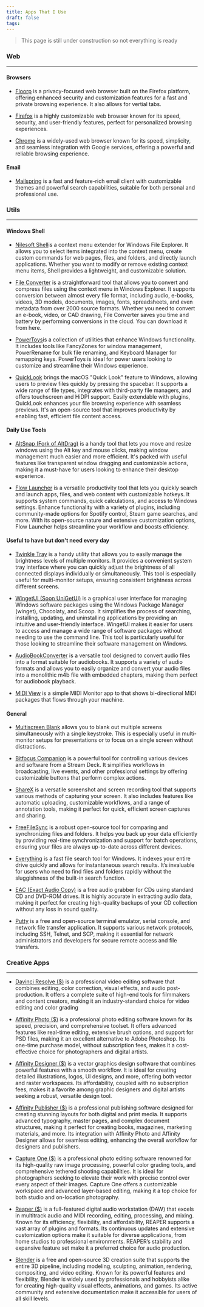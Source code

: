 ```yaml
---
title: Apps That I Use
draft: false
tags:
---
```

>This page is still under construction so not everything is ready
### Web
_____
#### Browsers
* [Floorp](https://floorp.app/en/) is a privacy-focused web browser built on the Firefox platform, offering enhanced security and customization features for a fast and private browsing experience. It also allows for vertial tabs.

* [Firefox](https://www.mozilla.org/en-US/firefox/new/) is a highly customizable web browser known for its speed, security, and user-friendly features, perfect for personalized browsing experiences.

* [Chrome](https://www.google.com/chrome/) is a widely-used web browser known for its speed, simplicity, and seamless integration with Google services, offering a powerful and reliable browsing experience.

#### Email
* [Mailspring](https://github.com/Foundry376/Mailspring) is a fast and feature-rich email client with customizable themes and powerful search capabilities, suitable for both personal and professional use.

### Utils
_________
#### Windows Shell
* [Nilesoft Shell](https://nilesoft.org/download)is a context menu extender for Windows File Explorer. It allows you to select items integrated into the context menu, create custom commands for web pages, files, and folders, and directly launch applications. Whether you want to modify or remove existing context menu items, Shell provides a lightweight, and customizable solution.

*  [File Converter](https://file-converter.io/download.html) is a straightforward tool that allows you to convert and compress files using the context menu in Windows Explorer. It supports conversion between almost every file format, including audio, e-books, videos, 3D models, documents, images, fonts, spreadsheets, and even metadata from over 2000 source formats. Whether you need to convert an e-book, video, or CAD drawing, File Converter saves you time and battery by performing conversions in the cloud. You can download it from here.

* [PowerToys](https://github.com/microsoft/PowerToys)is a collection of utilities that enhance Windows functionality. It includes tools like FancyZones for window management, PowerRename for bulk file renaming, and Keyboard Manager for remapping keys. PowerToys is ideal for power users looking to customize and streamline their Windows experience.

* [QuickLook](https://apps.microsoft.com/detail/9nv4bs3l1h4s?hl=en-us&gl=US) brings the macOS "Quick Look" feature to Windows, allowing users to preview files quickly by pressing the spacebar. It supports a wide range of file types, integrates with third-party file managers, and offers touchscreen and HiDPI support. Easily extendable with plugins, QuickLook enhances your file browsing experience with seamless previews. It's an open-source tool that improves productivity by enabling fast, efficient file content access.

#### Daily Use Tools
* [AltSnap (Fork of AltDrag)](https://github.com/RamonUnch/AltSnap/releases) is a handy tool that lets you move and resize windows using the Alt key and mouse clicks, making window management much easier and more efficient. It's packed with useful features like transparent window dragging and customizable actions, making it a must-have for users looking to enhance their desktop experience.

* [Flow Launcher](https://www.flowlauncher.com/) is a versatile productivity tool that lets you quickly search and launch apps, files, and web content with customizable hotkeys. It supports system commands, quick calculations, and access to Windows settings. Enhance functionality with a variety of plugins, including community-made options for Spotify control, Steam game searches, and more. With its open-source nature and extensive customization options, Flow Launcher helps streamline your workflow and boosts efficiency.

#### Useful to have but don't need every day
* [Twinkle Tray](https://twinkletray.com/) is a handy utility that allows you to easily manage the brightness levels of multiple monitors. It provides a convenient system tray interface where you can quickly adjust the brightness of all connected displays individually or simultaneously. This tool is especially useful for multi-monitor setups, ensuring consistent brightness across different screens.

* [WingetUI (Soon UniGetUI)](https://github.com/marticliment/WingetUI) is a graphical user interface for managing Windows software packages using the Windows Package Manager (winget), Chocolaty, and Scoop. It simplifies the process of searching, installing, updating, and uninstalling applications by providing an intuitive and user-friendly interface. WingetUI makes it easier for users to access and manage a wide range of software packages without needing to use the command line. This tool is particularly useful for those looking to streamline their software management on Windows.

* [AudioBookConverter](https://github.com/yermak/AudioBookConverter) is a versatile tool designed to convert audio files into a format suitable for audiobooks. It supports a variety of audio formats and allows you to easily organize and convert your audio files into a monolithic m4b file with embedded chapters, making them perfect for audiobook playback.

* [MIDI View](https://hautetechnique.com/midi/midiview/) is a simple MIDI Monitor app to that shows bi-directional MIDI packages that flows through your machine. 

#### General
* [Multiscreen Blank](http://multiscreenblank.nookkin.com/download.ndoc) allows you to blank out multiple screens simultaneously with a single keystroke. This is especially useful in multi-monitor setups for presentations or to focus on a single screen without distractions.

* [Bitfocus Companion](https://bitfocus.io/companion) is a powerful tool for controlling various devices and software from a Stream Deck. It simplifies workflows in broadcasting, live events, and other professional settings by offering customizable buttons that perform complex actions.

* [ShareX](https://getsharex.com/) is a versatile screenshot and screen recording tool that supports various methods of capturing your screen. It also includes features like automatic uploading, customizable workflows, and a range of annotation tools, making it perfect for quick, efficient screen captures and sharing.

* [FreeFileSync](https://freefilesync.org/) is a robust open-source tool for comparing and synchronizing files and folders. It helps you back up your data efficiently by providing real-time synchronization and support for batch operations, ensuring your files are always up-to-date across different devices.

* [Everything](https://www.voidtools.com/downloads/) is a fast file search tool for Windows. It indexes your entire drive quickly and allows for instantaneous search results. It’s invaluable for users who need to find files and folders rapidly without the sluggishness of the built-in search function.

* [EAC (Exact Audio Copy)](https://www.exactaudiocopy.de/) is a free audio grabber for CDs using standard CD and DVD-ROM drives. It is highly accurate in extracting audio data, making it perfect for creating high-quality backups of your CD collection without any loss in sound quality.

* [Putty](https://putty.org/) is a free and open-source terminal emulator, serial console, and network file transfer application. It supports various network protocols, including SSH, Telnet, and SCP, making it essential for network administrators and developers for secure remote access and file transfers.

### Creative Apps
___
* [Davinci Resolve ($)](https://www.blackmagicdesign.com/products/davinciresolve) is a professional video editing software that combines editing, color correction, visual effects, and audio post-production. It offers a complete suite of high-end tools for filmmakers and content creators, making it an industry-standard choice for video editing and color grading​

* [Affinity Photo ($)](https://affinity.serif.com/en-us/photo/) is a professional photo editing software known for its speed, precision, and comprehensive toolset. It offers advanced features like real-time editing, extensive brush options, and support for PSD files, making it an excellent alternative to Adobe Photoshop. Its one-time purchase model, without subscription fees, makes it a cost-effective choice for photographers and digital artists.

* [Affinity Designer ($)](https://affinity.serif.com/en-us/designer/) is a vector graphics design software that combines powerful features with a smooth workflow. It is ideal for creating detailed illustrations, logos, UI designs, and more, offering both vector and raster workspaces. Its affordability, coupled with no subscription fees, makes it a favorite among graphic designers and digital artists seeking a robust, versatile design tool.

* [Affinity Publisher ($)](https://affinity.serif.com/en-us/publisher/) is a professional publishing software designed for creating stunning layouts for both digital and print media. It supports advanced typography, master pages, and complex document structures, making it perfect for creating books, magazines, marketing materials, and more. Its integration with Affinity Photo and Affinity Designer allows for seamless editing, enhancing the overall workflow for designers and publishers.

* [Capture One ($)](https://www.captureone.com/en) is a professional photo editing software renowned for its high-quality raw image processing, powerful color grading tools, and comprehensive tethered shooting capabilities. It is ideal for photographers seeking to elevate their work with precise control over every aspect of their images. Capture One offers a customizable workspace and advanced layer-based editing, making it a top choice for both studio and on-location photography.

* [Reaper ($)](https://www.reaper.fm/) is a full-featured digital audio workstation (DAW) that excels in multitrack audio and MIDI recording, editing, processing, and mixing. Known for its efficiency, flexibility, and affordability, REAPER supports a vast array of plugins and formats. Its continuous updates and extensive customization options make it suitable for diverse applications, from home studios to professional environments. REAPER’s stability and expansive feature set make it a preferred choice for audio production.

* [Blender](https://www.blender.org/) is a free and open-source 3D creation suite that supports the entire 3D pipeline, including modeling, sculpting, animation, rendering, compositing, and video editing. Known for its powerful features and flexibility, Blender is widely used by professionals and hobbyists alike for creating high-quality visual effects, animations, and games. Its active community and extensive documentation make it accessible for users of all skill levels.